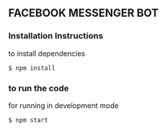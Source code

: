 ## FACEBOOK MESSENGER BOT

### Installation Instructions

to install dependencies

```
$ npm install
```

### to run the code

for running in development mode

```
$ npm start
```
